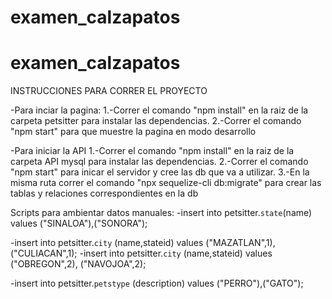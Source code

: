 # examen_calzapatos
 
# examen_calzapatos

INSTRUCCIONES PARA CORRER EL PROYECTO

-Para inciar la pagina:
1.-Correr el comando "npm install" en la raiz de la carpeta petsitter para instalar las dependencias.
2.-Correr el comando "npm start" para que muestre la pagina en modo desarrollo

-Para iniciar la API
1.-Correr el comando "npm install" en la raiz de la carpeta API mysql para instalar las dependencias.
2.-Correr el comando "npm start" para inicar el servidor y cree las db que va a utilizar.
3.-En la misma ruta correr el comando "npx sequelize-cli db:migrate" para crear las tablas y relaciones correspondientes en la db

Scripts para ambientar datos manuales:
-insert into petsitter.`state`(name) values ("SINALOA"),("SONORA");

-insert into petsitter.`city` (name,stateid) values ("MAZATLAN",1),("CULIACAN",1);
-insert into petsitter.`city` (name,stateid) values ("OBREGON",2), ("NAVOJOA",2);

-insert into petsitter.`petstype` (description) values ("PERRO"),("GATO");
